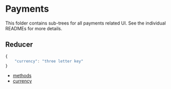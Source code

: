 Payments
================

This folder contains sub-trees for all payments related UI. See the individual
READMEs for more details.

## Reducer

```js
{
	"currency": "three letter key"
}
```

- [methods](methods/README.md)
- [currency](currency/README.md)
